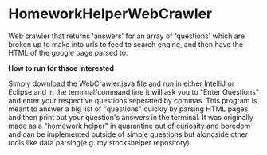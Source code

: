 # HomeworkHelperWebCrawler
Web crawler that returns 'answers' for an array of 'questions' which are broken up to make into urls to feed to search engine, and then have the HTML of the google page parsed to. 

**How to run for thsoe interested**

Simply download the WebCrawler.java file and run in either IntelliJ or Eclipse and in the terminal/command line it will ask you to "Enter Questions" and enter your respective questions seperated by commas. This program is meant to answer a big list of "questions" quickly by parsing HTML pages and then print out your question's answers in the terminal. It was originally made as a "homework helper" in quarantine out of curiosity and boredom and can be implemented outside of simple questions but alongside other tools like data parsing(e.g. my stockshelper repository).

